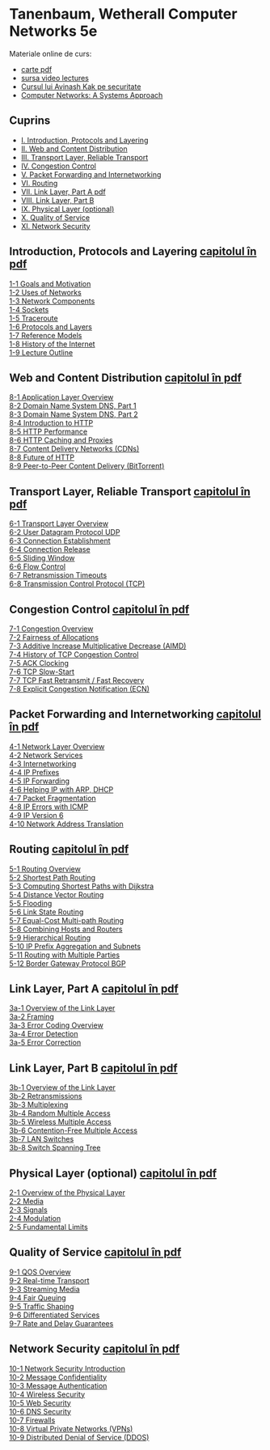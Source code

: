 Tanenbaum, Wetherall Computer Networks 5e
=========================================


Materiale online de curs:
- [carte pdf](http://www.uoitc.edu.iq/images/documents/informatics-institute/exam_materials/Computer%20Networks%20-%20A%20Tanenbaum%20-%205th%20edition.pdf)
- [sursa video lectures](https://media.pearsoncmg.com/ph/streaming/esm/tanenbaum5e_videonotes/tanenbaum_videoNotes.html)
- [Cursul lui Avinash Kak pe securitate](https://engineering.purdue.edu/kak/compsec/NewLectures/)
- [Computer Networks: A Systems Approach](https://book.systemsapproach.org/foundation.html)

## Cuprins
- [I. Introduction, Protocols and Layering](#intro)
- [II. Web and Content Distribution](#web)
- [III. Transport Layer, Reliable Transport](#trans)
- [IV. Congestion Control](#congestion)
- [V. Packet Forwarding and Internetworking](#forwarding)
- [VI. Routing](#routing)
- [VII. Link Layer, Part A pdf](#datalink_a)
- [VIII. Link Layer, Part B](#datalink_b)
- [IX. Physical Layer (optional)](#nivel_fizic)
- [X. Quality of Service](#qos)
- [XI. Network Security](#security)


<a name="intro"></a> 
Introduction, Protocols and Layering [capitolul în pdf](http://index-of.es/Varios-2/Computer%20Networks%205th%20Edition.pdf#page=25)
------------------------------------

[1-1 Goals and Motivation](http://mediaplayer.pearsoncmg.com/_ph_cc_ecs_set.title.1-1_Goals_and_Motivation__/ph/streaming/esm/tanenbaum5e_videonotes/1_1_goals_motivation_cn5e.m4v "1-1 Goals and Motivation")  
[1-2 Uses of Networks](http://mediaplayer.pearsoncmg.com/_ph_cc_ecs_set.title.1-2_Uses_of_Networks__/ph/streaming/esm/tanenbaum5e_videonotes/1_2_network_uses_cn5e.m4v "1-2 Uses of Networks")  
[1-3 Network Components](http://mediaplayer.pearsoncmg.com/_ph_cc_ecs_set.title.1-3_Network_Components__/ph/streaming/esm/tanenbaum5e_videonotes/1_3_network_components_cn5e.m4v "1-3 Network Components")  
[1-4 Sockets](http://mediaplayer.pearsoncmg.com/_ph_cc_ecs_set.title.1-4_Sockets__/ph/streaming/esm/tanenbaum5e_videonotes/1_4_sockets_cn5e.m4v "1-4 Sockets")  
[1-5 Traceroute](http://mediaplayer.pearsoncmg.com/_ph_cc_ecs_set.title.1-5_Traceroute__/ph/streaming/esm/tanenbaum5e_videonotes/1_5_traceroute_cn5e.m4v "1-5 Traceroute")  
[1-6 Protocols and Layers](http://mediaplayer.pearsoncmg.com/_ph_cc_ecs_set.title.1-6_Protocols_and_Layers__/ph/streaming/esm/tanenbaum5e_videonotes/1_6_protocol_layers_cn5e.m4v "1-6 Protocols and Layers")  
[1-7 Reference Models](http://mediaplayer.pearsoncmg.com/_ph_cc_ecs_set.title.1-7_Reference_Models__/ph/streaming/esm/tanenbaum5e_videonotes/1_7_reference_layers_cn5e.m4v "1-7 Reference Models")  
[1-8 History of the Internet](http://mediaplayer.pearsoncmg.com/_ph_cc_ecs_set.title.1-8_History_of_the_Internet__/ph/streaming/esm/tanenbaum5e_videonotes/1_8_internet_history_cn5e.m4v "1-8 History of the Internet")  
[1-9 Lecture Outline](http://mediaplayer.pearsoncmg.com/_ph_cc_ecs_set.title.1-9_Lecture_Outline__/ph/streaming/esm/tanenbaum5e_videonotes/1_9_lecture_outline_cn5e.m4v "1-9 Lecture Outline")



<a name="web"></a>
Web and Content Distribution [capitolul în pdf](http://index-of.es/Varios-2/Computer%20Networks%205th%20Edition.pdf#page=670)
----------------------------

[8-1 Application Layer Overview](http://mediaplayer.pearsoncmg.com/_ph_cc_ecs_set.title.8-1_Application_Layer_Overview__/ph/streaming/esm/tanenbaum5e_videonotes/8_1_application_overview_cn5e.m4v "8-1 Application Layer Overview")  
[8-2 Domain Name System DNS, Part 1](https://mediaplayer.pearsoncmg.com/_ph_cc_ecs_set.title.8-2_Domain_Name_System_(DNS),_Part_1__/ph/streaming/esm/tanenbaum5e_videonotes/8_2_dns_cn5e.m4v)  
[8-3 Domain Name System DNS, Part 2](https://mediaplayer.pearsoncmg.com/_ph_cc_ecs_set.title.8-3_Domain_Name_System_(DNS),_Part%202__/ph/streaming/esm/tanenbaum5e_videonotes/8_3_dns_cn5e.m4v)  
[8-4 Introduction to HTTP](http://mediaplayer.pearsoncmg.com/_ph_cc_ecs_set.title.8-4_Introduction_to_HTTP__/ph/streaming/esm/tanenbaum5e_videonotes/8_4_http_cn5e.m4v "8-4 Introduction to HTTP")  
[8-5 HTTP Performance](http://mediaplayer.pearsoncmg.com/_ph_cc_ecs_set.title.8-5_HTTP_Performance__/ph/streaming/esm/tanenbaum5e_videonotes/8_5_http_performance_cn5e.m4v "8-5 HTTP Performance")  
[8-6 HTTP Caching and Proxies](http://mediaplayer.pearsoncmg.com/_ph_cc_ecs_set.title.8-6_HTTP_Caching_and_Proxies__/ph/streaming/esm/tanenbaum5e_videonotes/8_6_http_caching_cn5e.m4v "8-6 HTTP Caching and Proxies")  
[8-7 Content Delivery Networks (CDNs)](http://mediaplayer.pearsoncmg.com/_ph_cc_ecs_set.title.8-7_Content_Delivery_Networks_(CDNs)__/ph/streaming/esm/tanenbaum5e_videonotes/8_7_cdns_cn5e.m4v "8-7 Content Delivery Networks (CDNs)")  
[8-8 Future of HTTP](http://mediaplayer.pearsoncmg.com/_ph_cc_ecs_set.title.8-8_Future_of_HTTP__/ph/streaming/esm/tanenbaum5e_videonotes/8_8_http_future_cn5e.m4v "8-8 Future of HTTP")  
[8-9 Peer-to-Peer Content Delivery (BitTorrent)](http://mediaplayer.pearsoncmg.com/_ph_cc_ecs_set.title.8-9_Peer-to-Peer_Content_Delivery_(BitTorrent)__/ph/streaming/esm/tanenbaum5e_videonotes/8_9_p2p_cn5e.m4v "8-9 Peer-to-Peer Content Delivery (BitTorrent)")



<a name="trans"></a> 
Transport Layer, Reliable Transport [capitolul în pdf](http://index-of.es/Varios-2/Computer%20Networks%205th%20Edition.pdf#page=519)
-----------------------------------

[6-1 Transport Layer Overview](http://mediaplayer.pearsoncmg.com/_ph_cc_ecs_set.title.6-1_Transport_Layer_Overview__/ph/streaming/esm/tanenbaum5e_videonotes/6_1_transport_overview_cn5e.m4v "6-1 Transport Layer Overview")  
[6-2 User Datagram Protocol UDP](http://mediaplayer.pearsoncmg.com/_ph_cc_ecs_set.title.6-2_User_Datagram_Protocol%20(UDP)__/ph/streaming/esm/tanenbaum5e_videonotes/6_2_udp_cn5e.m4v)  
[6-3 Connection Establishment](http://mediaplayer.pearsoncmg.com/_ph_cc_ecs_set.title.6-3_Connection_Establishment__/ph/streaming/esm/tanenbaum5e_videonotes/6_3_connection_establish_cn5e.m4v "6-3 Connection Establishment")  
[6-4 Connection Release](http://mediaplayer.pearsoncmg.com/_ph_cc_ecs_set.title.6-4_Connection_Release__/ph/streaming/esm/tanenbaum5e_videonotes/6_4_connection_release_cn5e.m4v "6-4 Connection Release")  
[6-5 Sliding Window](http://mediaplayer.pearsoncmg.com/_ph_cc_ecs_set.title.6-5_Sliding_Window__/ph/streaming/esm/tanenbaum5e_videonotes/6_5_sliding_window_cn5e.m4v "6-5 Sliding Window")  
[6-6 Flow Control](http://mediaplayer.pearsoncmg.com/_ph_cc_ecs_set.title.6-6_Flow_Control__/ph/streaming/esm/tanenbaum5e_videonotes/6_6_flow_control_cn5e.m4v "6-6 Flow Control")  
[6-7 Retransmission Timeouts](http://mediaplayer.pearsoncmg.com/_ph_cc_ecs_set.title.6-7_Retransmission_Timeouts__/ph/streaming/esm/tanenbaum5e_videonotes/6_7_timeouts_cn5e.m4v "6-7 Retransmission Timeouts")  
[6-8 Transmission Control Protocol (TCP)](http://mediaplayer.pearsoncmg.com/_ph_cc_ecs_set.title.6-8_Transmission_Control_Protocol_(TCP)__/ph/streaming/esm/tanenbaum5e_videonotes/6_8_tcp_cn5e.m4v "6-8 Transmission Control Protocol (TCP)")

<a name="congestion"></a> 
Congestion Control [capitolul în pdf](http://index-of.es/Varios-2/Computer%20Networks%205th%20Edition.pdf#page=554)
------------------

[7-1 Congestion Overview](http://mediaplayer.pearsoncmg.com/_ph_cc_ecs_set.title.7-1_Congestion_Overview__/ph/streaming/esm/tanenbaum5e_videonotes/7_1_congestion_overview_cn5e.m4v "7-1 Congestion Overview")  
[7-2 Fairness of Allocations](http://mediaplayer.pearsoncmg.com/_ph_cc_ecs_set.title.7-2_Fairness_of_Allocations__/ph/streaming/esm/tanenbaum5e_videonotes/7_2_fairness_cn5e.m4v "7-2 Fairness of Allocations")  
[7-3 Additive Increase Multiplicative Decrease (AIMD)](http://mediaplayer.pearsoncmg.com/_ph_cc_ecs_set.title.7-3_Additive_Increase_Multiplicative_Decrease_(AIMD)__/ph/streaming/esm/tanenbaum5e_videonotes/7_3_aimd_cn5e.m4v "7-3 Additive Increase Multiplicative Decrease (AIMD)")  
[7-4 History of TCP Congestion Control](http://mediaplayer.pearsoncmg.com/_ph_cc_ecs_set.title.7-4_History_of_TCP_Congestion_Control__/ph/streaming/esm/tanenbaum5e_videonotes/7_4_tcp_history_cn5e.m4v "7-4 History of TCP Congestion Control")  
[7-5 ACK Clocking](http://mediaplayer.pearsoncmg.com/_ph_cc_ecs_set.title.7-5_ACK_Clocking__/ph/streaming/esm/tanenbaum5e_videonotes/7_5_ack_clock_cn5e.m4v "7-5 ACK Clocking")  
[7-6 TCP Slow-Start](http://mediaplayer.pearsoncmg.com/_ph_cc_ecs_set.title.7-6_TCP_Slow-Start__/ph/streaming/esm/tanenbaum5e_videonotes/7_6_slow_start_cn5e.m4v "7-6 TCP Slow-Start")  
[7-7 TCP Fast Retransmit / Fast Recovery](http://mediaplayer.pearsoncmg.com/_ph_cc_ecs_set.title.7-7_TCP_Fast_Retransmit_-_Fast_Recovery__/ph/streaming/esm/tanenbaum5e_videonotes/7_7_fast_recovery_cn5e.m4v "7-7 TCP Fast Retransmit / Fast Recovery")  
[7-8 Explicit Congestion Notification (ECN)](http://mediaplayer.pearsoncmg.com/_ph_cc_ecs_set.title.7-8_Explicit_Congestion_Notification_(ECN)__/ph/streaming/esm/tanenbaum5e_videonotes/7_8_ecn_cn5e.m4v "7-8 Explicit Congestion Notification (ECN)")



<a name="forwarding"></a> 
Packet Forwarding and Internetworking [capitolul în pdf](http://index-of.es/Varios-2/Computer%20Networks%205th%20Edition.pdf#page=379)
-------------------------------------

[4-1 Network Layer Overview](http://mediaplayer.pearsoncmg.com/_ph_cc_ecs_set.title.4-1_Network_Layer_Overview__/ph/streaming/esm/tanenbaum5e_videonotes/4_1_network_overview_cn5e.m4v "4-1 Network Layer Overview")  
[4-2 Network Services](http://mediaplayer.pearsoncmg.com/_ph_cc_ecs_set.title.4-2_Network_Services__/ph/streaming/esm/tanenbaum5e_videonotes/4_2_network_service_cn5e.m4v "4-2 Network Services")  
[4-3 Internetworking](http://mediaplayer.pearsoncmg.com/_ph_cc_ecs_set.title.4-3_Internetworking__/ph/streaming/esm/tanenbaum5e_videonotes/4_3_internetworking_cn5e.m4v "4-3 Internetworking")  
[4-4 IP Prefixes](http://mediaplayer.pearsoncmg.com/_ph_cc_ecs_set.title.4-4_IP_Prefixes__/ph/streaming/esm/tanenbaum5e_videonotes/4_4_ip_prefixes_cn5e.m4v "4-4 IP Prefixes")  
[4-5 IP Forwarding](http://mediaplayer.pearsoncmg.com/_ph_cc_ecs_set.title.4-5_IP_Forwarding__/ph/streaming/esm/tanenbaum5e_videonotes/4_5_ip_forwarding_cn5e.m4v "4-5 IP Forwarding")  
[4-6 Helping IP with ARP, DHCP](http://mediaplayer.pearsoncmg.com/_ph_cc_ecs_set.title.4-6_Helping_IP_with_ARP,_DHCP__/ph/streaming/esm/tanenbaum5e_videonotes/4_6_ip_helpers_cn5e.m4v "4-6 Helping IP with ARP, DHCP")  
[4-7 Packet Fragmentation](http://mediaplayer.pearsoncmg.com/_ph_cc_ecs_set.title.4-7_Packet_Fragmentation__/ph/streaming/esm/tanenbaum5e_videonotes/4_7_fragmentation_cn5e.m4v "4-7 Packet Fragmentation")  
[4-8 IP Errors with ICMP](http://mediaplayer.pearsoncmg.com/_ph_cc_ecs_set.title.4-8_IP_Errors_with_ICMP__/ph/streaming/esm/tanenbaum5e_videonotes/4_8_ip_errors_cn5e.m4v "4-8 IP Errors with ICMP")  
[4-9 IP Version 6](http://mediaplayer.pearsoncmg.com/_ph_cc_ecs_set.title.4-9_IP_Version_6__/ph/streaming/esm/tanenbaum5e_videonotes/4_9_ipv6_cn5e.m4v "4-9 IP Version 6")  
[4-10 Network Address Translation](http://mediaplayer.pearsoncmg.com/_ph_cc_ecs_set.title.4-10_Network_Address_Translation__/ph/streaming/esm/tanenbaum5e_videonotes/4_10_nat_cn5e.m4v "4-10 Network Address Translation")


<a name="routing"></a>
Routing [capitolul în pdf](http://index-of.es/Varios-2/Computer%20Networks%205th%20Edition.pdf#page=386)
-------

[5-1 Routing Overview](http://mediaplayer.pearsoncmg.com/_ph_cc_ecs_set.title.5-1_Routing_Overview__/ph/streaming/esm/tanenbaum5e_videonotes/5_1_routing_overview_cn5e.m4v "5-1 Routing Overview")  
[5-2 Shortest Path Routing](http://mediaplayer.pearsoncmg.com/_ph_cc_ecs_set.title.5-2_Shortest_Path_Routing__/ph/streaming/esm/tanenbaum5e_videonotes/5_2_shortest_path_cn5e.m4v "5-2 Shortest Path Routing")  
[5-3 Computing Shortest Paths with Dijkstra](http://mediaplayer.pearsoncmg.com/_ph_cc_ecs_set.title.5-3_Computing_Shortest_Paths_with_Dijkstra__/ph/streaming/esm/tanenbaum5e_videonotes/5_3_dijkstra_cn5e.m4v "5-3 Computing Shortest Paths with Dijkstra")  
[5-4 Distance Vector Routing](http://mediaplayer.pearsoncmg.com/_ph_cc_ecs_set.title.5-4_Distance_Vector_Routing__/ph/streaming/esm/tanenbaum5e_videonotes/5_4_distance_vector_cn5e.m4v "5-4 Distance Vector Routing")  
[5-5 Flooding](http://mediaplayer.pearsoncmg.com/_ph_cc_ecs_set.title.5-5_Flooding__/ph/streaming/esm/tanenbaum5e_videonotes/5_5_flooding_cn5e.m4v "5-5 Flooding")  
[5-6 Link State Routing](http://mediaplayer.pearsoncmg.com/_ph_cc_ecs_set.title.5-6_Link_State_Routing__/ph/streaming/esm/tanenbaum5e_videonotes/5_6_link_state_cn5e.m4v "5-6 Link State Routing")  
[5-7 Equal-Cost Multi-path Routing](http://mediaplayer.pearsoncmg.com/_ph_cc_ecs_set.title.5-7_Equal-Cost_Multi-path_Routing__/ph/streaming/esm/tanenbaum5e_videonotes/5_7_ecmp_cn5e.m4v "5-7 Equal-Cost Multi-path Routing")  
[5-8 Combining Hosts and Routers](http://mediaplayer.pearsoncmg.com/_ph_cc_ecs_set.title.5-8_Combining_Hosts_and_Routers__/ph/streaming/esm/tanenbaum5e_videonotes/5_8_hosts_router_cn5e.m4v "5-8 Combining Hosts and Routers")  
[5-9 Hierarchical Routing](http://mediaplayer.pearsoncmg.com/_ph_cc_ecs_set.title.5-9_Hierarchical_Routing__/ph/streaming/esm/tanenbaum5e_videonotes/5_9_hierarchical_cn5e.m4v "5-9 Hierarchical Routing")  
[5-10 IP Prefix Aggregation and Subnets](http://mediaplayer.pearsoncmg.com/_ph_cc_ecs_set.title.5-10_IP_Prefix_Aggregation_and_Subnets__/ph/streaming/esm/tanenbaum5e_videonotes/5_10_aggregation_cn5e.m4v "5-10 IP Prefix Aggregation and Subnets")  
[5-11 Routing with Multiple Parties](http://mediaplayer.pearsoncmg.com/_ph_cc_ecs_set.title.5-11_Routing_with_Multiple_Parties__/ph/streaming/esm/tanenbaum5e_videonotes/5_11_policy_cn5e.m4v "5-11 Routing with Multiple Parties")  
[5-12 Border Gateway Protocol BGP](http://mediaplayer.pearsoncmg.com/_ph_cc_ecs_set.title.5-12_Border_Gateway_Protocol_(BGP)__/ph/streaming/esm/tanenbaum5e_videonotes/5_12_bgp_cn5e.m4v "5-12 Border Gateway Protocol (BGP)")




<a name="datalink_a"></a> 
Link Layer, Part A [capitolul în pdf](http://index-of.es/Varios-2/Computer%20Networks%205th%20Edition.pdf#page=218)
------------------

[3a-1 Overview of the Link Layer](http://mediaplayer.pearsoncmg.com/_ph_cc_ecs_set.title.3a-1_Overview_of_the_Link_Layer__/ph/streaming/esm/tanenbaum5e_videonotes/3a_1_link_overview_cn5e.m4v "3a-1 Overview of the Link Layer")  
[3a-2 Framing](http://mediaplayer.pearsoncmg.com/_ph_cc_ecs_set.title.3a-2_Framing__/ph/streaming/esm/tanenbaum5e_videonotes/3a_2_framing_cn5e.m4v "3a-2 Framing")  
[3a-3 Error Coding Overview](http://mediaplayer.pearsoncmg.com/_ph_cc_ecs_set.title.3a-3_Error_Coding_Overview__/ph/streaming/esm/tanenbaum5e_videonotes/3a_3_error_overview_cn5e.m4v "3a-3 Error Coding Overview")  
[3a-4 Error Detection](http://mediaplayer.pearsoncmg.com/_ph_cc_ecs_set.title.3a-4_Error_Detection__/ph/streaming/esm/tanenbaum5e_videonotes/3a_4_error_detection_cn5e.m4v "3a-4 Error Detection")  
[3a-5 Error Correction](http://mediaplayer.pearsoncmg.com/_ph_cc_ecs_set.title.3a-5_Error_Correction__/ph/streaming/esm/tanenbaum5e_videonotes/3a_5_error_correction_cn5e.m4v "3a-5 Error Correction")


<a name="datalink_b"></a> 
Link Layer, Part B [capitolul în pdf](http://index-of.es/Varios-2/Computer%20Networks%205th%20Edition.pdf#page=281)
------------------

[3b-1 Overview of the Link Layer](http://mediaplayer.pearsoncmg.com/_ph_cc_ecs_set.title.3b-1_Overview_of_the_Link_Layer__/ph/streaming/esm/tanenbaum5e_videonotes/3b_1_link_overview_cn5e.m4v "3b-1 Overview of the Link Layer")  
[3b-2 Retransmissions](http://mediaplayer.pearsoncmg.com/_ph_cc_ecs_set.title.3b-2_Retransmissions__/ph/streaming/esm/tanenbaum5e_videonotes/3b_2_arq_cn5e.m4v "3b-2 Retransmissions")  
[3b-3 Multiplexing](http://mediaplayer.pearsoncmg.com/_ph_cc_ecs_set.title.3b-3_Multiplexing__/ph/streaming/esm/tanenbaum5e_videonotes/3b_3_multiplexing_cn5e.m4v "3b-3 Multiplexing")  
[3b-4 Random Multiple Access](http://mediaplayer.pearsoncmg.com/_ph_cc_ecs_set.title.3b-4_Random_Multiple_Access__/ph/streaming/esm/tanenbaum5e_videonotes/3b_4_random_access_cn5e.m4v "3b-4 Random Multiple Access")  
[3b-5 Wireless Multiple Access](http://mediaplayer.pearsoncmg.com/_ph_cc_ecs_set.title.3b-5_Wireless_Multiple_Access__/ph/streaming/esm/tanenbaum5e_videonotes/3b_5_wireless_access_cn5e.m4v "3b-5 Wireless Multiple Access")  
[3b-6 Contention-Free Multiple Access](http://mediaplayer.pearsoncmg.com/_ph_cc_ecs_set.title.3b-6_Contention-Free_Multiple_Access__/ph/streaming/esm/tanenbaum5e_videonotes/3b_6_contention_free_cn5e.m4v "3b-6 Contention-Free Multiple Access")  
[3b-7 LAN Switches](http://mediaplayer.pearsoncmg.com/_ph_cc_ecs_set.title.3b-7_LAN_Switches__/ph/streaming/esm/tanenbaum5e_videonotes/3b_7_switches_cn5e.m4v "3b-7 LAN Switches")  
[3b-8 Switch Spanning Tree](http://mediaplayer.pearsoncmg.com/_ph_cc_ecs_set.title.3b-8_Switch_Spanning_Tree__/ph/streaming/esm/tanenbaum5e_videonotes/3b_8_spanning_tree_cn5e.m4v "3b-8 Switch Spanning Tree")


<a name="nivel_fizic"></a> 
Physical Layer (optional) [capitolul în pdf](http://index-of.es/Varios-2/Computer%20Networks%205th%20Edition.pdf#page=113)
--------------

[2-1 Overview of the Physical Layer](http://mediaplayer.pearsoncmg.com/_ph_cc_ecs_set.title.2-1_Overview_of_the_Physical_Layer__/ph/streaming/esm/tanenbaum5e_videonotes/2_1_physical_overview_cn5e.m4v "2-1 Overview of the Physical Layer")  
[2-2 Media](http://mediaplayer.pearsoncmg.com/_ph_cc_ecs_set.title.2-2_Media__/ph/streaming/esm/tanenbaum5e_videonotes/2_2_media_cn5e.m4v "2-2 Media")  
[2-3 Signals](http://mediaplayer.pearsoncmg.com/_ph_cc_ecs_set.title.2-3_Signals__/ph/streaming/esm/tanenbaum5e_videonotes/2_3_signals_cn5e.m4v "2-3 Signals")  
[2-4 Modulation](http://mediaplayer.pearsoncmg.com/_ph_cc_ecs_set.title.2-4_Modulation__/ph/streaming/esm/tanenbaum5e_videonotes/2_4_modulation_cn5e.m4v "2-4 Modulation")  
[2-5 Fundamental Limits](http://mediaplayer.pearsoncmg.com/_ph_cc_ecs_set.title.2-5_Fundamental_Limits__/ph/streaming/esm/tanenbaum5e_videonotes/2_5_limits_cn5e.m4v "2-5 Fundamental Limits")



<a name="qos"></a>
Quality of Service [capitolul în pdf](http://index-of.es/Varios-2/Computer%20Networks%205th%20Edition.pdf#page=721)
------------------

[9-1 QOS Overview](http://mediaplayer.pearsoncmg.com/_ph_cc_ecs_set.title.9-1_QOS_Overview__/ph/streaming/esm/tanenbaum5e_videonotes/9_1_qos_overview_cn5e.m4v "9-1 QOS Overview")  
[9-2 Real-time Transport](http://mediaplayer.pearsoncmg.com/_ph_cc_ecs_set.title.9-2_Real-time_Transport__/ph/streaming/esm/tanenbaum5e_videonotes/9_2_real_time_cn5e.m4v "9-2 Real-time Transport")  
[9-3 Streaming Media](http://mediaplayer.pearsoncmg.com/_ph_cc_ecs_set.title.9-3_Streaming_Media__/ph/streaming/esm/tanenbaum5e_videonotes/9_3_streaming_media_cn5e.m4v "9-3 Streaming Media")  
[9-4 Fair Queuing](http://mediaplayer.pearsoncmg.com/_ph_cc_ecs_set.title.9-4_Fair_Queuing__/ph/streaming/esm/tanenbaum5e_videonotes/9_4_fair_queuing_cn5e.m4v "9-4 Fair Queuing")  
[9-5 Traffic Shaping](http://mediaplayer.pearsoncmg.com/_ph_cc_ecs_set.title.9-5_Traffic_Shaping__/ph/streaming/esm/tanenbaum5e_videonotes/9_5_traffic_shaping_cn5e.m4v "9-5 Traffic Shaping")  
[9-6 Differentiated Services](http://mediaplayer.pearsoncmg.com/_ph_cc_ecs_set.title.9-6_Differentiated_Services__/ph/streaming/esm/tanenbaum5e_videonotes/9_6_diffserv_cn5e.m4v "9-6 Differentiated Services")  
[9-7 Rate and Delay Guarantees](http://mediaplayer.pearsoncmg.com/_ph_cc_ecs_set.title.9-7_Rate_and_Delay_Guarantees__/ph/streaming/esm/tanenbaum5e_videonotes/9_7_ratedelay_cn5e.m4v "9-7 Rate and Delay Guarantees")

<a name="security"></a>
Network Security [capitolul în pdf](http://index-of.es/Varios-2/Computer%20Networks%205th%20Edition.pdf#page=787)
----------------

[10-1 Network Security Introduction](http://mediaplayer.pearsoncmg.com/_ph_cc_ecs_set.title.10-1_Network_Security_Introduction__/ph/streaming/esm/tanenbaum5e_videonotes/10_1_network_security_cn5e.m4v "10-1 Network Security Introduction")  
[10-2 Message Confidentiality](http://mediaplayer.pearsoncmg.com/_ph_cc_ecs_set.title.10-2_Message_Confidentiality__/ph/streaming/esm/tanenbaum5e_videonotes/10_2_confidentiality_cn5e.m4v "10-2 Message Confidentiality")  
[10-3 Message Authentication](http://mediaplayer.pearsoncmg.com/_ph_cc_ecs_set.title.10-3_Message_Authentication__/ph/streaming/esm/tanenbaum5e_videonotes/10_3_authentication_cn5e.m4v "10-3 Message Authentication")  
[10-4 Wireless Security](http://mediaplayer.pearsoncmg.com/_ph_cc_ecs_set.title.10-4_Wireless_Security__/ph/streaming/esm/tanenbaum5e_videonotes/10_4_wireless_security_cn5e.m4v "10-4 Wireless Security")  
[10-5 Web Security](http://mediaplayer.pearsoncmg.com/_ph_cc_ecs_set.title.10-5_Web_Security__/ph/streaming/esm/tanenbaum5e_videonotes/10_5_web_security_cn5e.m4v "10-5 Web Security")  
[10-6 DNS Security](http://mediaplayer.pearsoncmg.com/_ph_cc_ecs_set.title.10-6_DNS_Security__/ph/streaming/esm/tanenbaum5e_videonotes/10_6_dns_security_cn5e.m4v "10-6 DNS Security")  
[10-7 Firewalls](http://mediaplayer.pearsoncmg.com/_ph_cc_ecs_set.title.10-7_Firewalls__/ph/streaming/esm/tanenbaum5e_videonotes/10_7_firewalls_cn5e.m4v "10-7 Firewalls")  
[10-8 Virtual Private Networks (VPNs)](http://mediaplayer.pearsoncmg.com/_ph_cc_ecs_set.title.10-8_Virtual_Private_Networks_(VPNs)__/ph/streaming/esm/tanenbaum5e_videonotes/10_8_vpns_cn5e.m4v "10-8 Virtual Private Networks (VPNs)")  
[10-9 Distributed Denial of Service (DDOS)](http://mediaplayer.pearsoncmg.com/_ph_cc_ecs_set.title.10-9_Distributed_Denial_of_Service_(DDOS)__/ph/streaming/esm/tanenbaum5e_videonotes/10_9_ddos_cn5e.m4v "10-9 Distributed Denial of Service (DDOS)")
